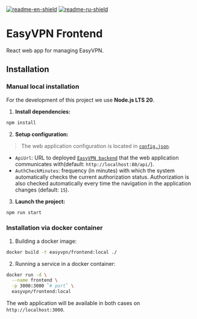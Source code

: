 [![readme-en-shield]][readme-en-url]
[![readme-ru-shield]][readme-ru-url]

# EasyVPN Frontend

React web app for managing EasyVPN.

## Installation

### Manual local installation

For the development of this project we use **Node.js LTS 20**.

1. **Install dependencies:**

```bash
npm install
```

2. **Setup configuration:**

> The web application configuration is located in [`config.json`](./src/config.json).

- `ApiUrl`: URL to deployed [`EasyVPN backend`](../backend/README.md) that the web application communicates 
with(default: `http://localhost:80/api/`).
- `AuthCheckMinutes`: frequency (in minutes) with which the system automatically checks the current authorization 
status. Authorization is also checked automatically every time the navigation in the application 
changes (default: `15`).

3. **Launch the project:**

```bash
npm run start
```

### Installation via docker container

1. Building a docker image:

```bash
docker build -t easyvpn/frontend:local ./
```

2. Running a service in a docker container:

```bash
docker run -d \
  --name frontend \
  -p 3000:3000 `# port` \
  easyvpn/frontend:local
```

The web application will be available in both cases on `http://localhost:3000`.

[readme-en-shield]: https://img.shields.io/badge/en-blue
[readme-en-url]: README.md
[readme-ru-shield]: https://img.shields.io/badge/ru-gray
[readme-ru-url]: README.ru_RU.md